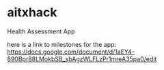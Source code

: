 # aitxhack

Health Assessment App

here is a link to milestones for the app: https://docs.google.com/document/d/1aEY4-890Bpr88LMokbSB_sbAgzWLFLzPr1mreA35pa0/edit

